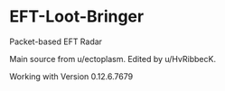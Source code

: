 # EFT-Loot-Bringer
Packet-based EFT Radar

Main source from u/ectoplasm.
Edited by u/HvRibbecK.

Working with Version 0.12.6.7679

